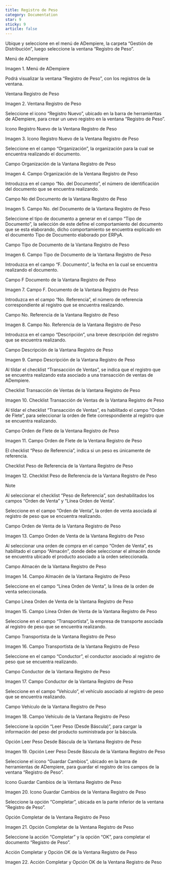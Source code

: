 ```yaml
---
title: Registro de Peso
category: Documentation
star: 9
sticky: 9
article: false
---
```


Ubique y seleccione en el menú de ADempiere, la carpeta “Gestión de Distribución”, luego seleccione la ventana “Registro de Peso”.

Menú de ADempiere

Imagen 1. Menú de ADempiere

Podrá visualizar la ventana “Registro de Peso”, con los registros de la ventana.

Ventana Registro de Peso

Imagen 2. Ventana Registro de Peso

Seleccione el icono “Registro Nuevo”, ubicado en la barra de herramientas de ADempiere, para crear un uevo registro en la ventana “Registro de Peso”.

Icono Registro Nuevo de la Ventana Registro de Peso

Imagen 3. Icono Registro Nuevo de la Ventana Registro de Peso

Seleccione en el campo “Organización”, la organización para la cual se encuentra realizando el documento.

Campo Organización de la Vantana Registro de Peso

Imagen 4. Campo Organización de la Ventana Registro de Peso

Introduzca en el campo “No. del Documento”, el número de identificación del documento que se encuentra realizando.

Campo No del Documento de la Vantana Registro de Peso

Imagen 5. Campo No. del Documento de la Vantana Registro de Peso

Seleccione el tipo de documento a generar en el campo “Tipo de Documento”, la selección de este define el comportamiento del documento que se esta elaborando, dicho comportamiento se encuentra explicado en el documento Tipo de Documento elaborado por ERPyA.

Campo Tipo de Documento de la Vantana Registro de Peso

Imagen 6. Campo Tipo de Documento de la Vantana Registro de Peso

Introduzca en el campo “F. Documento”, la fecha en la cual se encuentra realizando el documento.

Campo F Documento de la Vantana Registro de Peso

Imagen 7. Campo F. Documento de la Vantana Registro de Peso

Introduzca en el campo “No. Referencia”, el número de referencia correspondiente al registro que se encuentra realizando.

Campo No. Referencia de la Vantana Registro de Peso

Imagen 8. Campo No. Referencia de la Vantana Registro de Peso

Introduzca en el campo “Descripción”, una breve descripción del registro que se encuentra realizando.

Campo Descripción de la Vantana Registro de Peso

Imagen 9. Campo Descripción de la Vantana Registro de Peso

Al tildar el checklist “Transacción de Ventas”, se indica que el registro que se encuentra realizando esta asociado a una transacción de ventas de ADempiere.

Checklist Transacción de Ventas de la Vantana Registro de Peso

Imagen 10. Checklist Transacción de Ventas de la Vantana Registro de Peso

Al tildar el checklist “Transacción de Ventas”, es habilitado el campo “Orden de Flete”, para seleccionar la orden de flete correspondiente al registro que se encuentra realizando.

Campo Orden de Flete de la Ventana Registro de Peso

Imagen 11. Campo Orden de Flete de la Ventana Registro de Peso

El checklist “Peso de Referencia”, indica si un peso es únicamente de referencia.

Checklist Peso de Referencia de la Vantana Registro de Peso

Imagen 12. Checklist Peso de Referencia de la Vantana Registro de Peso

Note

Al seleccionar el checklist “Peso de Referencia”, son deshabilitados los campos “Orden de Venta” y “Línea Orden de Venta”.

Seleccione en el campo “Orden de Venta”, la orden de venta asociada al registro de peso que se encuentra realizando.

Campo Orden de Venta de la Vantana Registro de Peso

Imagen 13. Campo Orden de Venta de la Vantana Registro de Peso

Al seleccionar una orden de compra en el campo “Orden de Venta”, es habilitado el campo “Almacén”, donde debe seleccionar el almacén donde se encuentra ubicado el producto asociado a la orden seleccionada.

Campo Almacén de la Vantana Registro de Peso

Imagen 14. Campo Almacén de la Vantana Registro de Peso

Seleccione en el campo “Línea Orden de Venta”, la línea de la orden de venta seleccionada.

Campo Línea Orden de Venta de la Vantana Registro de Peso

Imagen 15. Campo Línea Orden de Venta de la Vantana Registro de Peso

Seleccione en el campo “Transportista”, la empresa de transporte asociada al registro de peso que se encuentra realizando.

Campo Transportista de la Vantana Registro de Peso

Imagen 16. Campo Transportista de la Vantana Registro de Peso

Seleccione en el campo “Conductor”, el conductor asociado al registro de peso que se encuentra realizando.

Campo Conductor de la Vantana Registro de Peso

Imagen 17. Campo Conductor de la Vantana Registro de Peso

Seleccione en el campo “Vehículo”, el vehículo asociado al registro de peso que se encuentra realizando.

Campo Vehículo de la Vantana Registro de Peso

Imagen 18. Campo Vehículo de la Vantana Registro de Peso

Seleccione la opción “Leer Peso (Desde Báscula)”, para cargar la información del peso del producto suministrada por la báscula.

Opción Leer Peso Desde Báscula de la Vantana Registro de Peso

Imagen 19. Opción Leer Peso Desde Báscula de la Vantana Registro de Peso

Seleccione el icono “Guardar Cambios”, ubicado en la barra de herramientas de ADempiere, para guardar el registro de los campos de la ventana “Registro de Peso”.

Icono Guardar Cambios de la Ventana Registro de Peso

Imagen 20. Icono Guardar Cambios de la Ventana Registro de Peso

Seleccione la opción “Completar”, ubicada en la parte inferior de la ventana “Registro de Peso”.

Opción Completar de la Ventana Registro de Peso

Imagen 21. Opción Completar de la Ventana Registro de Peso

Seleccione la acción “Completar” y la opción “OK”, para completar el documento “Registro de Peso”.

Acción Completar y Opción OK de la Ventana Registro de Peso

Imagen 22. Acción Completar y Opción OK de la Ventana Registro de Peso

